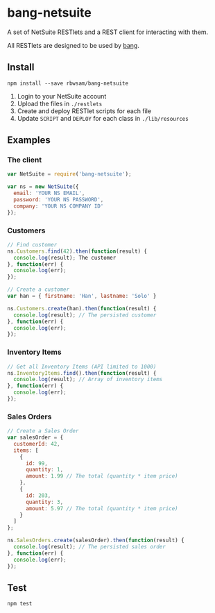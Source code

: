 # bang-netsuite

A set of NetSuite RESTlets and a REST client for interacting with them. 

All RESTlets are designed to be used by [bang](https://github.com/rbwsam/bang).

## Install

```
npm install --save rbwsam/bang-netsuite
```

1. Login to your NetSuite account
2. Upload the files in `./restlets`
3. Create and deploy RESTlet scripts for each file
4. Update `SCRIPT` and `DEPLOY` for each class in `./lib/resources`

## Examples

### The client

```javascript
var NetSuite = require('bang-netsuite');

var ns = new NetSuite({
  email: 'YOUR NS EMAIL',
  password: 'YOUR NS PASSWORD',
  company: 'YOUR NS COMPANY ID'
});
```

### Customers

```javascript
// Find customer
ns.Customers.find(42).then(function(result) {
  console.log(result); The customer
}, function(err) {
  console.log(err);
});

// Create a customer
var han = { firstname: 'Han', lastname: 'Solo' }

ns.Customers.create(han).then(function(result) {
  console.log(result); // The persisted customer
}, function(err) {
  console.log(err);
});
```

### Inventory Items

```javascript
// Get all Inventory Items (API limited to 1000)
ns.InventoryItems.find().then(function(result) {
  console.log(result); // Array of inventory items
}, function(err) {
  console.log(err);
});
```

### Sales Orders

```javascript
// Create a Sales Order
var salesOrder = {
  customerId: 42,
  items: [
    {
      id: 99,
      quantity: 1,
      amount: 1.99 // The total (quantity * item price)
    },
    {
      id: 203,
      quantity: 3,
      amount: 5.97 // The total (quantity * item price)
    }
  ]
};

ns.SalesOrders.create(salesOrder).then(function(result) {
  console.log(result); // The persisted sales order
}, function(err) {
  console.log(err);
});
```

## Test

```
npm test
```
